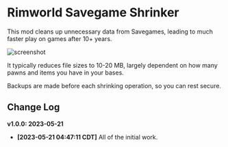 # Rimworld Savegame Shrinker

This mod cleans up unnecessary data from Savegames, leading to much faster play on games after 10+ years.

![screenshot](https://github.com/BetterRimworlds/RimworldSavegameShrinker/assets/1125541/eda49c6b-91e3-416f-9414-f57c4183de97)

It typically reduces file sizes to 10-20 MB, largely dependent on how many pawns and items you have
in your bases.

Backups are made before each shrinking operation, so you can rest secure.

## Change Log

**v1.0.0: 2023-05-21**

* **[2023-05-21 04:47:11 CDT]** All of the initial work. 
